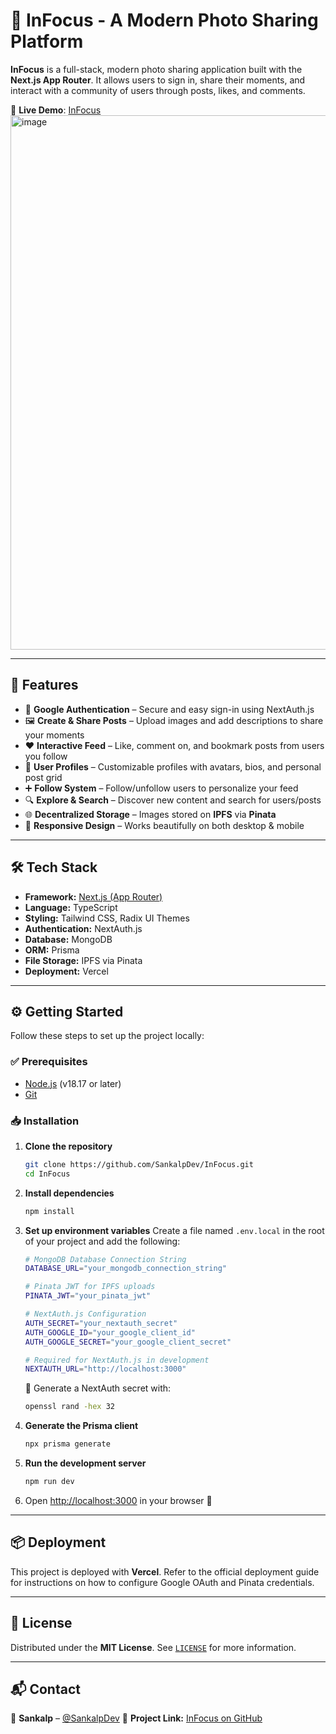 
# 📸 InFocus - A Modern Photo Sharing Platform

**InFocus** is a full-stack, modern photo sharing application built with the **Next.js App Router**. It allows users to sign in, share their moments, and interact with a community of users through posts, likes, and comments.

🔗 **Live Demo**: [InFocus](https://in-focus-delta.vercel.app/)
<img width="1919" height="855" alt="image" src="https://github.com/user-attachments/assets/4c9bd315-2416-4229-a6dd-f1cc9a85b6d7" />

---

## 🚀 Features

* 🔑 **Google Authentication** – Secure and easy sign-in using NextAuth.js
* 🖼️ **Create & Share Posts** – Upload images and add descriptions to share your moments
* ❤️ **Interactive Feed** – Like, comment on, and bookmark posts from users you follow
* 👤 **User Profiles** – Customizable profiles with avatars, bios, and personal post grid
* ➕ **Follow System** – Follow/unfollow users to personalize your feed
* 🔍 **Explore & Search** – Discover new content and search for users/posts
* 🌐 **Decentralized Storage** – Images stored on **IPFS** via **Pinata**
* 📱 **Responsive Design** – Works beautifully on both desktop & mobile

---

## 🛠️ Tech Stack

* **Framework:** [Next.js (App Router)](https://nextjs.org/)
* **Language:** TypeScript
* **Styling:** Tailwind CSS, Radix UI Themes
* **Authentication:** NextAuth.js
* **Database:** MongoDB
* **ORM:** Prisma
* **File Storage:** IPFS via Pinata
* **Deployment:** Vercel

---

## ⚙️ Getting Started

Follow these steps to set up the project locally:

### ✅ Prerequisites

* [Node.js](https://nodejs.org/) (v18.17 or later)
* [Git](https://git-scm.com/)

### 📥 Installation

1. **Clone the repository**

   ```bash
   git clone https://github.com/SankalpDev/InFocus.git
   cd InFocus
   ```

2. **Install dependencies**

   ```bash
   npm install
   ```

3. **Set up environment variables**
   Create a file named `.env.local` in the root of your project and add the following:

   ```bash
   # MongoDB Database Connection String
   DATABASE_URL="your_mongodb_connection_string"

   # Pinata JWT for IPFS uploads
   PINATA_JWT="your_pinata_jwt"

   # NextAuth.js Configuration
   AUTH_SECRET="your_nextauth_secret"
   AUTH_GOOGLE_ID="your_google_client_id"
   AUTH_GOOGLE_SECRET="your_google_client_secret"

   # Required for NextAuth.js in development
   NEXTAUTH_URL="http://localhost:3000"
   ```

   🔑 Generate a NextAuth secret with:

   ```bash
   openssl rand -hex 32
   ```

4. **Generate the Prisma client**

   ```bash
   npx prisma generate
   ```

5. **Run the development server**

   ```bash
   npm run dev
   ```

6. Open [http://localhost:3000](http://localhost:3000) in your browser 🎉

---

## 📦 Deployment

This project is deployed with **Vercel**.
Refer to the official deployment guide for instructions on how to configure Google OAuth and Pinata credentials.

---

## 📜 License

Distributed under the **MIT License**.
See [`LICENSE`](./LICENSE) for more information.

---

## 📬 Contact

👤 **Sankalp** – [@SankalpDev](https://github.com/SankalpDev)
📂 **Project Link:** [InFocus on GitHub](https://github.com/SankalpDev/InFocus)


